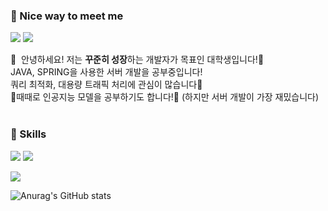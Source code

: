 ### 🍪 Nice way to meet me
<p>
  <a href="https://velog.io/@pyg410" target="_blank"><img src="https://img.shields.io/badge/pyg410-20C997?style=flat-square&logo=velog&logoColor=white"/></a>
  <a target="_blank"><img src="https://img.shields.io/badge/pon05114@naver.com-005FF9?style=flat-square&logo=maildotru&logoColor=white"/></a>
</p>

<p>
  👋&nbsp; 안녕하세요! 저는 <b>꾸준히 성장</b>하는 개발자가 목표인 대학생입니다!🚀<br/>
  JAVA, SPRING을 사용한 서버 개발을 공부중입니다!<br/>
  쿼리 최적화, 대용량 트래픽 처리에 관심이 많습니다🙌<br/>
  때때로 인공지능 모델을 공부하기도 합니다!👾 (하지만 서버 개발이 가장 재밌습니다)<br/><br/>
</p>

### 💪 Skills
<p>
  <a target="_blank"><img src="https://img.shields.io/badge/Spring-6DB33F?style=flat-square&logo=spring&logoColor=white"/></a>
  <a target="_blank"><img src="https://img.shields.io/badge/SpringBoot-6DB33F?style=flat-square&logo=springboot&logoColor=white"/></a>
</p>
<p>
    <img src="https://img.shields.io/badge/Java-007396?style=flat-square&logo=Java&logoColor=white"/>
</p>

![Anurag's GitHub stats](https://github-readme-stats.vercel.app/api?username=pyg410&show_icons=true&theme=radical)
